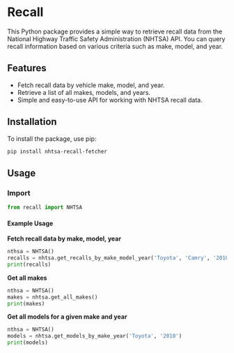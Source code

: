 # Recall

This Python package provides a simple way to retrieve recall data from the National Highway Traffic Safety Administration (NHTSA) API. You can query recall information based on various criteria such as make, model, and year.

## Features

- Fetch recall data by vehicle make, model, and year.
- Retrieve a list of all makes, models, and years.
- Simple and easy-to-use API for working with NHTSA recall data.

## Installation

To install the package, use pip:

```bash
pip install nhtsa-recall-fetcher
```

## Usage

### Import

```python
from recall import NHTSA
```

#### Example Usage

**Fetch recall data by make, model, year**

```python
nthsa = NHTSA()
recalls = nhtsa.get_recalls_by_make_model_year('Toyota', 'Camry', '2010')
print(recalls)
```

**Get all makes**

```python
nthsa = NHTSA()
makes = nhtsa.get_all_makes()
print(makes)
```

**Get all models for a given make and year**

```python
nthsa = NHTSA()
models = nhtsa.get_models_by_make_year('Toyota', '2010')
print(models)
```


